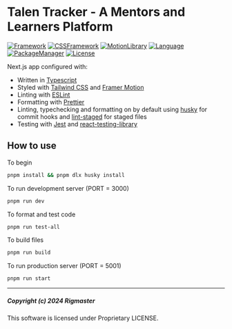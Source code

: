 # Talen Tracker - A Mentors and Learners Platform

[![Framework](https://img.shields.io/badge/framework-next.js-black.svg?style=for-the-badge&logo=next.js)](https://nextjs.org)
[![CSSFramework](https://img.shields.io/badge/css%20framework-tailwind%20css-06B6D4.svg?style=for-the-badge&logo=tailwindcss)](https://tailwindcss.com)
[![MotionLibrary](https://img.shields.io/badge/motion%20library-framer%20motion-0055FF.svg?style=for-the-badge&logo=framer)](https://www.framer.com/motion)
[![Language](https://img.shields.io/badge/language-Typescript-3178C6.svg?style=for-the-badge&logo=typescript)](https://www.typescriptlang.org)
[![PackageManager](https://img.shields.io/badge/package%20manager-pnpm-F69220.svg?style=for-the-badge&logo=pnpm)](https://pnpm.io/)
[![License](https://img.shields.io/badge/license-Proprietary-F40D12.svg?style=for-the-badge&logo=adblock)](https://github.com/next-moov/next-moov-fe/blob/master/LICENSE)

Next.js app configured with:

- Written in [Typescript](https://www.typescriptlang.org/)
- Styled with [Tailwind CSS](https://tailwindcss.com/) and [Framer Motion](https://www.framer.com/motion/)
- Linting with [ESLint](https://eslint.org/)
- Formatting with [Prettier](https://prettier.io/)
- Linting, typechecking and formatting on by default using [husky](https://github.com/typicode/husky) for commit hooks
  and [lint-staged](https://github.com/okonet/lint-staged) for staged files
- Testing with [Jest](https://jestjs.io/)
  and [react-testing-library](https://testing-library.com/docs/react-testing-library/intro)

## How to use

To begin

```sh
pnpm install && pnpm dlx husky install
```

To run development server (PORT = 3000)

```sh
pnpm run dev
```

To format and test code

```sh
pnpm run test-all
```

To build files

```sh
pnpm run build
```

To run production server (PORT = 5001)

```sh
pnpm run start
```

---

##### Copyright (c) 2024 Rigmaster

This software is licensed under Proprietary LICENSE.
